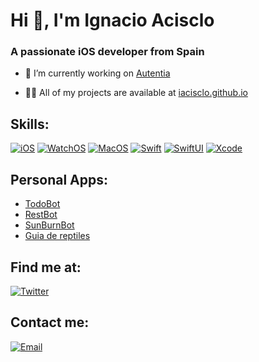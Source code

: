 <h1 align="left">Hi 👋, I'm Ignacio Acisclo</h1>
<h3 align="left">A passionate iOS developer from Spain</h3>

- 💼 I’m currently working on [Autentia](https://www.autentia.com)

- 👨‍💻 All of my projects are available at [iacisclo.github.io](https://iacisclo.github.io)

## Skills:
[![iOS](https://img.shields.io/badge/iOS-999999?style=for-the-badge&logo=apple&logoColor=white&labelColor=101010)]()
[![WatchOS](https://img.shields.io/badge/WatchOS-23999?style=for-the-badge&logo=apple&logoColor=white&labelColor=101010)]()
[![MacOS](https://img.shields.io/badge/MacOS-1575F9?style=for-the-badge&logo=apple&logoColor=white&labelColor=101010)]()
[![Swift](https://img.shields.io/badge/Swift-FA7343?style=for-the-badge&logo=swift&logoColor=white&labelColor=101010)]()
[![SwiftUI](https://img.shields.io/badge/SwiftUI-FA3443?style=for-the-badge&logo=swift&logoColor=white&labelColor=101010)]()
[![Xcode](https://img.shields.io/badge/Xcode-1575F9?style=for-the-badge&logo=xcode&logoColor=white&labelColor=101010)]()

## Personal Apps:
- [TodoBot](https://iacisclo.github.io/ToDoBotSite/)
- [RestBot](https://apps.apple.com/es/app/restbot/id976920693)
- [SunBurnBot](https://apps.apple.com/es/app/sunburnbot/id1574021597)
- [Guia de reptiles](https://apps.apple.com/es/app/gu%C3%ADa-de-reptiles-de-españa/id507875329)

## Find me at:
[![Twitter](https://img.shields.io/badge/Twitter-@iacisclo-1DA1F2?style=for-the-badge&logo=twitter&logoColor=white&labelColor=101010)](https://twitter.com/iacisclo)

## Contact me:
[![Email](https://img.shields.io/badge/iacisclo@gmail.com-my_personal_email_-D14836?style=for-the-badge&logo=gmail&logoColor=white&labelColor=101010)](mailto:iacisclo@gmail.com)
